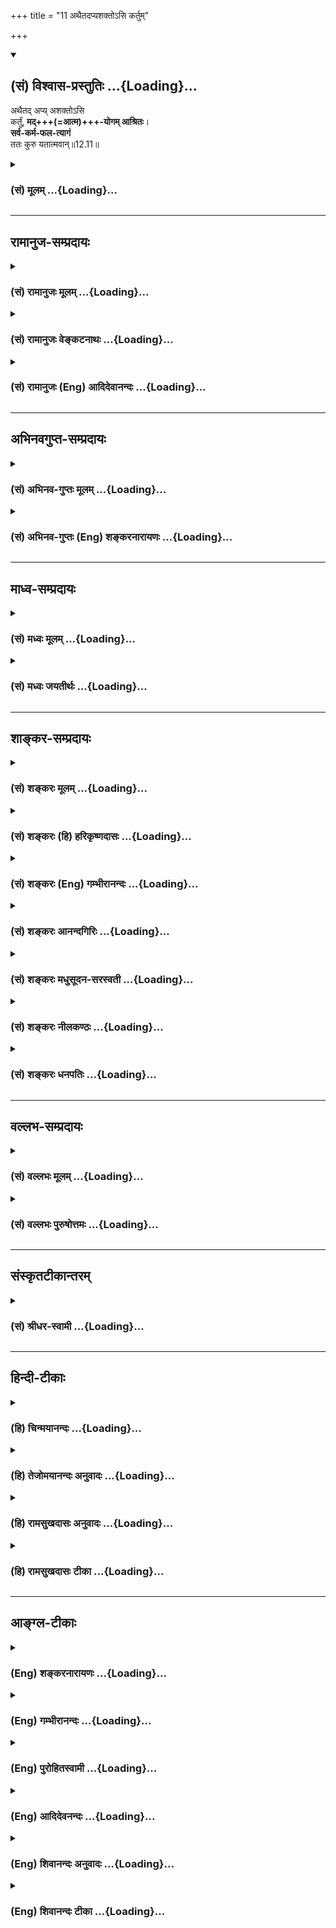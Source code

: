 +++
title = "11 अथैतदप्यशक्तोऽसि कर्तुम्"

+++
<div class="js_include" newlevelforh1="2" title="(सं) विश्वास-प्रस्तुतिः" unfilled url="/mahAbhAratam/vyAsaH/shlokashaH/06-bhIShma-parva/03-bhagavad-gItA-parva/saMskRtam/vishvAsa-prastutiH/12_bhakti-yogaH/11_athaitadapyashakt.md">
<details open><summary><h2>(सं) विश्वास-प्रस्तुतिः ...{Loading}...</h2></summary>

अथैतद् अप्य् अशक्तोऽसि  
कर्तुं, **मद्+++(=आत्म)+++-योगम् आश्रितः**।  
**सर्व-कर्म-फल-त्यागं**  
ततः कुरु यतात्मवान्॥12.11॥
</details>
</div>
<div class="js_include collapsed" newlevelforh1="3" title="(सं) मूलम्" unfilled url="/mahAbhAratam/vyAsaH/shlokashaH/06-bhIShma-parva/03-bhagavad-gItA-parva/saMskRtam/mUlam/12_bhakti-yogaH/11_athaitadapyashakt.md">
<details><summary><h3>(सं) मूलम् ...{Loading}...</h3></summary>

अथैतदप्यशक्तोऽसि कर्तुं मद्योगमाश्रितः।  
सर्वकर्मफलत्यागं ततः कुरु यतात्मवान्।।12.11।।
</details>
</div>


_________________
## रामानुज-सम्प्रदायः
<div class="js_include collapsed" newlevelforh1="3" title="(सं) रामानुजः मूलम्" unfilled url="/mahAbhAratam/vyAsaH/shlokashaH/06-bhIShma-parva/03-bhagavad-gItA-parva/saMskRtam/rAmAnujaH/mUlam/12_bhakti-yogaH/11_athaitadapyashakt.md">
<details><summary><h3>(सं) रामानुजः मूलम् ...{Loading}...</h3></summary>

।।12.11।। अथ मद्योगम् आश्रित्य **एतद् अपि कर्तुं** न शक्नोषि;  
मद्गुणानुसंधान-कृतं मद्-एक-प्रियत्वाकारं भक्ति-योगम् आश्रित्य  
भक्ति-योगाङ्ग-रूपम् एतद् मत्-कर्म अपि कर्तुं न शक्नोषि;  
**ततः**  
अक्षर-**योगम्** आत्म-स्वभावानुसंधान-रूपं पर-भक्ति-जननं पूर्व-+++(अध्याय??)+++षट्कोदितम् **आश्रित्य**  
तद्-उपायतया **सर्व-कर्म-फल-त्यागं कुरु।**  
मत्-प्रियत्वेन मद्-एक-प्राप्यता-बुद्धिः हि प्रक्षीणाशेष-पापस्य एव जायते।
**यतात्मवान्** यतमनस्कः। 

ततः अनभिसंहित-फलेन मद्-आराधन-रूपेण अनुष्ठितेन कर्मणा सिद्धेन आत्मज्ञानेन निवृत्ताविद्यादि-सर्व-तिरोधाने मच्छेषतैक-स्वरूपे प्रत्यग्-आत्मनि साक्षात्-कृते सति  
मयि परा भक्तिः स्वयम् एव उत्पद्यते।  

तथा च वक्ष्यते -- "स्व-कर्मणा तम् अभ्यर्चय सिद्धिं विन्दति मानवः।" (गीता
18।46) इत्यारभ्य 

&gt; विमुच्य निर्ममः शान्तो  
&gt; ब्रह्मभूयाय कल्पते।।  
&gt; ब्रह्मभूतः प्रसन्नात्मा  
&gt; न शोचति न काङ्क्षति।।  
&gt; समः सर्वेषु भूतेषु  
&gt; मद्भक्तिं लभते पराम्।।  
&gt; (18।5354) 

इति।

</details>
</div>
<div class="js_include collapsed" newlevelforh1="3" title="(सं) रामानुजः वेङ्कटनाथः" unfilled url="/mahAbhAratam/vyAsaH/shlokashaH/06-bhIShma-parva/03-bhagavad-gItA-parva/saMskRtam/rAmAnujaH/venkaTanAthaH/12_bhakti-yogaH/11_athaitadapyashakt.md">
<details><summary><h3>(सं) रामानुजः वेङ्कटनाथः ...{Loading}...</h3></summary>

  
  
।।12.11।। स्वार्थेष्वेव कर्मसु निबद्धचित्तस्य कथं त्वदर्थेषु
कर्मस्वत्यर्थप्रियत्वेन प्रवृत्तिः सम्भवेदित्यत्र
तदुपायपरम्पराकाष्ठाभूतं कर्मयोगं प्रत्यभिज्ञापयतिअथैतदिति। मद्योगमाश्रितः
इत्यस्याक्षरयोगविषयेणोत्तरार्धेन अन्वयव्युदासाय पूर्वार्धान्वयमाहअथ
मद्योगमिति। तस्याशक्यत्वज्ञापनायाह -- मद्गुणेति।
भक्तियोगावस्थाविशेषेष्वतः पूर्वावस्था नास्तीति
व्यञ्जनायभक्तियोगाङ्कुररूपमित्युक्तम्। मद्योगम् इत्यनेन
जीवात्मयोगव्यवच्छेदः। ततश्च मद्योगमाश्रित्य तदङ्कुरे
कर्मण्यसमर्थश्चेज्जीवात्मयोगमाश्रित्य तदङ्कुरे कर्मयोगे प्रवर्तस्वेति
वाक्यार्थः। तदेतदभिप्रेत्याहततोऽक्षरेति। अक्षरयोगस्याप्यव्यवधानेन
मोक्षोपायत्वव्युदासायपरभक्तिजननमित्युक्तम्।
सप्रकाराक्षरयोगप्रत्यभिज्ञापनार्थं; मध्यमषट्कोदिताक्षरयोगव्यवच्छेदार्थं
चपूर्वषट्कोदितमित्युक्तम्। सर्वकर्मफलत्यागस्याव्यवधानेन
भक्तियोगजनकत्वव्युदासायतदुपायतयेत्युक्तम्।  
  
कर्मयोगपूर्वकात्मसाक्षात्कारस्य भक्त्युत्पत्त्युपयोगित्वप्रकारं
प्रकरणान्तरोक्तं दर्शयति -- मत्प्रियत्वेनेति। मय्येव मन आधत्स्व \[12।8\]
इति पूर्वं परमात्मनि मनस्समाधानं विहितम् तदशक्तं
प्रत्युपदिश्यमानाक्षरयोगांकुररूपे कर्मणि प्रवृत्तस्य तु
पूर्वषट्कप्रपञ्चितैर्हेतुभिः मनोनियमनशक्यत्वंयतात्मवान्
इत्युक्तमित्यभिप्रायेणयतमनस्क इत्युक्तम्।
कर्मयोगस्यानन्तरश्लोकेऽभिधास्यमानक्रमेण परम्परया
भक्तियोगजनकत्वप्रकारमाहततोऽनभिसंहितेति। फलत्यागं कुरु इति
साध्यांशत्यागवचनेन तत्पूर्वकसाधनानुष्ठानं विवक्षितमिति
ज्ञापनायअनभिसंहितफलेनेत्यादिकमुक्तम्।
अनन्तराभिधास्यमानमनश्शान्तिद्वारात्मध्यानसिद्धिः। अविद्या संसारकारणं
कर्म;अविद्या कर्मसंज्ञा इत्युपक्रम्ययया क्षेत्रज्ञशक्तिः सा वेष्टिता
\[वि.पु.6।7।61\] इति वचनात्। आदिशब्देनअनात्मन्यात्मबुद्धिर्या त्वस्वे
स्वमिति या मतिः। अविद्यातरुसम्भूतिबीजमेतद्द्विधा स्थितम्
\[वि.पु.6।7।11\] इत्याद्युक्तसङ्ग्रहः। यद्वाऽत्र अविद्या देहात्मभ्रमादिः
आदिशब्देन कर्मवासनादिसङ्ग्रहः।
परभक्तिजनकत्वसिद्ध्यर्थमुक्तंमच्छेषतैकस्वरूप इति। यथा बाल्ये
बालक्रीडाप्रसङ्गेन नरेन्द्रभवनान्निष्क्रान्तस्य मार्गाद्भ्रष्टस्य
व्याधगृहीतस्य पक्कणे वर्तमानस्य राजकुमारस्याप्तोपदेशात्स्वात्मनस्तथात्वं
मत्वा विमृशतः स्वात्मनि राजसाम्यमङ्गप्रत्यङ्गादिषु पश्यतस्तस्मिन् यथा
पितृत्वप्रीतिर्निरतिशया जायते एवमस्यापि यथोपदेशं भगवच्छेषभूते स्वात्मनि
तत्साम्याकारेण साक्षात्कृते भक्तिसिद्ध्यर्थं न
किञ्चित्कर्तव्यमस्तीत्यभिप्रायेण -- मयि परा भक्तिः स्वयमेवोत्पद्यत
इत्युक्तम्। एतेनाध्यायारम्भेये चाप्यक्षरमव्यक्तम् \[12।1\]
इत्युक्ताक्षरयोगोऽप्यक्षरसाक्षात्कारद्वारा परभक्तिमुत्पाद्य
परमात्मप्राप्तौ विश्राम्यतीति सिद्धम्। स एव ह्यत्रापि
प्रथमषट्कोक्तोऽक्षरयोगः प्रस्पष्टमुच्यते।  
  
ननु यदशक्तं प्रति यदुपदिश्यते; तत्तत्तुल्यफलमशक्ताधिकारं साधनान्तरं
दृष्टम् यथावगाहना शक्तस्य स्नानान्तराणि। उच्यते चान्यत्र क्रियायोगस्य
साक्षान्मोक्षसाधनत्वंमोक्षकारणमव्यक्तमचिन्त्यमपरिग्रहम्। तमाराध्य
जगन्नाथं क्रियायोगेन मुच्यते इति। तथात्रापि किं न स्यादिति शङ्कायां
कर्मयोगस्य भक्तियोगसाधनत्वं अष्टादशाध्याये वक्ष्यमाणं दर्शयतितथाचेति।
अन्यत्र चाप्ययं क्रमः स्फुटः -- तत्र चित्तं समावेष्टुं न शक्नोति
भवान्यदि। तदभ्यासपरस्तस्मिन् कुरु योगं दिवानिशम्। तत्राप्यसामर्थ्यवतः
क्रियायोगो महात्मनः। ब्रह्मणा यः समाख्यातस्तत्परः सततं भव। करोषि यानि
कर्माणि देवदेवे जगत्पतौ। समर्पयस्व भद्रं ते ततः कर्म प्रहास्यसि। प्रधानं
कारणं योगो विमुक्तेर्दितिजेश्वर। क्रियायोगश्च योगस्य परमं तस्य साधनम्
इति। मद्भक्तिं लभते पराम् \[18।54\] इति वक्ष्यमाणफलस्य कर्मयोगहेतुकत्वं
प्रकरणसिद्धमिति ज्ञापनायस्वकर्मणा तमभ्यर्च्य सिद्धिं विन्दति मानवः
\[18।46\]इत्यारभ्येत्युक्तम्।  
  

</details>
</div>
<div class="js_include collapsed" newlevelforh1="3" title="(सं) रामानुजः (Eng) आदिदेवानन्दः" unfilled url="/mahAbhAratam/vyAsaH/shlokashaH/06-bhIShma-parva/03-bhagavad-gItA-parva/saMskRtam/rAmAnujaH/english/AdidevAnandaH/12_bhakti-yogaH/11_athaitadapyashakt.md">
<details><summary><h3>(सं) रामानुजः (Eng) आदिदेवानन्दः ...{Loading}...</h3></summary>

12.11 If you are unable to do even this 'taking refuge in My Yoga,'  
i.e., if you are unable even to do actions for My sake, which forms the sprout of Bhakti Yoga,  
wherein through meditation I am made the exclusive and sole object of love -  
then you should resort to Aksara Yoga described in the first six chapters. 

It consists in contemplation on the nature of the individual self.  
This engenders devotion to the Lord.  
As a means for practice of this (Aksara Yoga), renounce the fruit of every action.  

The state of mind that holds Me as the only worthy object of attainment and love arises only when all the sins of an aspirant are destroyed without exception.  

'One with a controlled mind' means one with the mind subdued. 

When the individual self is visualised to be of the nature of a Sesa (subsidiary) to the Lord,  
and when the veil of nescience consisting in identifying the self with the body is removed by contemplation on the self  
generated through the performance of works without attachment to the fruits  
and with My propitiation as the sole objective -  
then supreme Bhakti to Me will originate by itself.

\[The point driven home is this:  
It is nescience that stands between the Jiva and the Lord.  
This nescience consists in identification of the self with the body.  
It is through works done without an eye on their fruits but exclusively as an offering to the Lord, that this nescience is removed.  
Thus Karma Yoga is the sprout of self-realisation, and of Bhakti.  
On the nescience being removed, the knowledge that one (i.e., the Jiva) is a Sesa (an absolutely dependent liege) of the Lord, dawns on the Jiva.  
Such knowledge generates exclusive devotion or Bhakti accompanied by Prapatti.  
Or if the Jiva gets immersed in Its own bliss, It will attain Kaivalya.\] 

In the same manner, Sri Krsna will further show in the text beginning with 'By worshipping Him with his work will a man reach perfection' (18.46)  
and ending with 

&gt; 'Forsaking the feeling of "I" and with no feeling of "mine" and tranquil, one becomes worthy of the state of Brahman.  
&gt; Having realised the state of Brahman, tranquil, he neither grieves nor craves.  
&gt; Regarding all beings alike, he attains supreme devotion to Me' (18.53-54).

</details>
</div>


_________________
## अभिनवगुप्त-सम्प्रदायः
<div class="js_include collapsed" newlevelforh1="3" title="(सं) अभिनव-गुप्तः मूलम्" unfilled url="/mahAbhAratam/vyAsaH/shlokashaH/06-bhIShma-parva/03-bhagavad-gItA-parva/saMskRtam/abhinava-guptaH/mUlam/12_bhakti-yogaH/11_athaitadapyashakt.md">
<details><summary><h3>(सं) अभिनव-गुप्तः मूलम् ...{Loading}...</h3></summary>

।।12.11।। अथेति। यदि च **भगवत्-कर्म** कर्तुं **न** शक्तोऽसि; +++(N न शक्नोषि)+++ ;
अज्ञत्वात्, शास्त्रोक्त-क्रमावेदनात्  
तत् सर्वं मयि संन्यसेः +++(N संन्यस्येः)+++ आत्म-निवेदन-द्वारेणेत्याशयः। 

अमुमेवाशयमाश्रित्य लघुप्रक्रियायां मयैवोक्तम् -- 

&gt; ऊनाधिकम् अविज्ञातं  
&gt; पौर्वापर्यविवर्जितम्।  
&gt; यच् चावधानरहितं  
&gt; बुद्धेर्विस्खलितं च यत्।।  
&gt; तत्सर्वं मम सर्वेश  
&gt; भक्तस्यार्तस्य दुर्मतेः।  
&gt; क्षन्तव्यं कृपया शम्भो  
&gt; यतस्त्वं करुणापरः।।  
&gt; अनेन स्तोत्रयोगेन  
&gt; तवात्मानं निवेदये +++(S निवेदयेत)+++।  
&gt; पुनर् निष्कारणमहं  
&gt; दुःखानां नैमि पात्रताम्।। 

इति  
  
पारमेश्वरेषु हि सिद्धान्तशास्त्रेषु आत्मनिवेदने अयम् एवाभिप्रायः।

</details>
</div>
<div class="js_include collapsed" newlevelforh1="3" title="(सं) अभिनव-गुप्तः (Eng) शङ्करनारायणः" unfilled url="/mahAbhAratam/vyAsaH/shlokashaH/06-bhIShma-parva/03-bhagavad-gItA-parva/saMskRtam/abhinava-guptaH/english/shankaranArAyaNaH/12_bhakti-yogaH/11_athaitadapyashakt.md">
<details><summary><h3>(सं) अभिनव-गुप्तः (Eng) शङ्करनारायणः ...{Loading}...</h3></summary>

12.11 Atha etc. In case due to ignorance, you do not know the method,
enjoined in the scriptures and hence you are not able to perform actions
for the Lord, then renounce (dedicate) all that to Me, through offering
your own self \[to Me\]. This is the intention \[here\]. Holding the
same intention, I have myself declared in the Laghuprakriya as :
'Whatever action I have done, whether it is incomplete or superfluous,
not properly understood, bereft of a proper order of precedence, devoid
of \[good\] care, and full of slip of intellect; O Lord of All ! Please,
with mercy forgive all these of me, the afflicted and foolish devotee of
Yours; for you are compassionate; With this prayer-Yoga, I offer myself
to You \[so that\] I do not become a receptacle of miseries again
unnecessarily.' the same idea may be observed in the scriptural texts of
the Siddhanta \[system\] - that have the Supreme Lord as their subject
matter - while they speak of offering oneself \[to the Lord\].
</details>
</div>


_________________
## माध्व-सम्प्रदायः
<div class="js_include collapsed" newlevelforh1="3" title="(सं) मध्वः मूलम्" unfilled url="/mahAbhAratam/vyAsaH/shlokashaH/06-bhIShma-parva/03-bhagavad-gItA-parva/saMskRtam/madhvaH/mUlam/12_bhakti-yogaH/11_athaitadapyashakt.md">
<details><summary><h3>(सं) मध्वः मूलम् ...{Loading}...</h3></summary>

।।12.11।। Sri Madhvacharya did not comment on this sloka.

</details>
</div>
<div class="js_include collapsed" newlevelforh1="3" title="(सं) मध्वः जयतीर्थः" unfilled url="/mahAbhAratam/vyAsaH/shlokashaH/06-bhIShma-parva/03-bhagavad-gItA-parva/saMskRtam/madhvaH/jayatIrthaH/12_bhakti-yogaH/11_athaitadapyashakt.md">
<details><summary><h3>(सं) मध्वः जयतीर्थः ...{Loading}...</h3></summary>

।।12.11।। Sri Jayatirtha did not comment on this sloka.

</details>
</div>


_________________
## शाङ्कर-सम्प्रदायः
<div class="js_include collapsed" newlevelforh1="3" title="(सं) शङ्करः मूलम्" unfilled url="/mahAbhAratam/vyAsaH/shlokashaH/06-bhIShma-parva/03-bhagavad-gItA-parva/saMskRtam/shankaraH/mUlam/12_bhakti-yogaH/11_athaitadapyashakt.md">
<details><summary><h3>(सं) शङ्करः मूलम् ...{Loading}...</h3></summary>

।।12.11।। अथ पुनः **एतदपि** यत् उक्तं मत्कर्मपरमत्वम्; तत् **कर्तुम् अशक्तः असि; मद्योगम् आश्रितः** मयि क्रियमाणानि कर्माणि संन्यस्य  
यत् करणं तेषाम् अनुष्ठानं  
सः मद्योगः; तम् आश्रितः सन्;  
**सर्व-कर्म-फल-त्यागं** सर्वेषां कर्मणां फल-संन्यासं सर्व-कर्म-फल-त्यागं  
**ततः** अनन्तरं  
**कुरु यतात्मवान्** संयतचित्तः सन् इत्यर्थः।। 


</details>
</div>
<div class="js_include collapsed" newlevelforh1="3" title="(सं) शङ्करः (हि) हरिकृष्णदासः" unfilled url="/mahAbhAratam/vyAsaH/shlokashaH/06-bhIShma-parva/03-bhagavad-gItA-parva/saMskRtam/shankaraH/hindI/harikRShNadAsaH/12_bhakti-yogaH/11_athaitadapyashakt.md">
<details><summary><h3>(सं) शङ्करः (हि) हरिकृष्णदासः ...{Loading}...</h3></summary>

।।12.11।। परंतु यदि तू ऐसा करनेमें भी अर्थात् जैसा ऊपर कहा है; उस प्रकार
मेरे लिये कर्म करनेके परायण होनेमें भी असमर्थ है तो फिर मद्योगके आश्रित
होकर -- किये जानेवाले समस्त कर्मोंको मुझमें समर्पण करके उनका अनुष्ठान
करना मद्योग है। उसके आश्रित होकरऔर संयतात्मा होकर अर्थात् वशीभूत मनवाला
होकर समस्त कर्मोंके फलका त्याग कर।  
  
,

</details>
</div>
<div class="js_include collapsed" newlevelforh1="3" title="(सं) शङ्करः (Eng) गम्भीरानन्दः" unfilled url="/mahAbhAratam/vyAsaH/shlokashaH/06-bhIShma-parva/03-bhagavad-gItA-parva/saMskRtam/shankaraH/english/gambhIrAnandaH/12_bhakti-yogaH/11_athaitadapyashakt.md">
<details><summary><h3>(सं) शङ्करः (Eng) गम्भीरानन्दः ...{Loading}...</h3></summary>

12.11 Atha, if, again; asaktah asi, you are unable; kartum, to do; etat
api, even this-what was stated as being 'intent on doing works for Me';
in that case, mad-yogam-asritah, having resorted to the Yoga for Me-the
performance of those works that are being done by dedicating them to Me
is madyogah; by resorting to that Yoga for Me; tatah, thereafter;
sarva-karma-phala-tyagam kuru, renounce, give up, the results of all
works; by becoming yata-atmavan, controlled in mind. \[In the earlier
verse it was enjoined that all works, be they Vedic or secular, are to
be considered as belonging to God and should be done for Him-not for
oneself-, as a soldier would do for his king. In the present verse it is
stated that the attitude should be, 'May this work of mine please God.'
This very attitude involves dedicating of results to God. See S.
According to M.S., mat-karma in the earlier verse means
bhagavata-dharma, i.e. hearing, singing, etc. about God. In the present
verse, sarva-karma means all works in general.-Tr.\] Now the Lord
praises the renunciation of the results of all works:

</details>
</div>
<div class="js_include collapsed" newlevelforh1="3" title="(सं) शङ्करः आनन्दगिरिः" unfilled url="/mahAbhAratam/vyAsaH/shlokashaH/06-bhIShma-parva/03-bhagavad-gItA-parva/saMskRtam/shankaraH/AnandagiriH/12_bhakti-yogaH/11_athaitadapyashakt.md">
<details><summary><h3>(सं) शङ्करः आनन्दगिरिः ...{Loading}...</h3></summary>

।।12.11।। भगवत्कर्मपरत्वमप्यशक्यमिति शङ्कते -- **अथेति।**
बहिर्विषयाकृष्टचेतस्त्वादित्यर्थः। तर्हि भगवत्प्राप्त्युपायत्वेन
संयतचित्तो भूत्वा कर्मफलसंन्यासं कुर्वित्याह -- **मद्योगमिति।**

</details>
</div>
<div class="js_include collapsed" newlevelforh1="3" title="(सं) शङ्करः मधुसूदन-सरस्वती" unfilled url="/mahAbhAratam/vyAsaH/shlokashaH/06-bhIShma-parva/03-bhagavad-gItA-parva/saMskRtam/shankaraH/madhusUdana-sarasvatI/12_bhakti-yogaH/11_athaitadapyashakt.md">
<details><summary><h3>(सं) शङ्करः मधुसूदन-सरस्वती ...{Loading}...</h3></summary>

।।12.11।। अथेति। अथ बहिर्विषयाकृष्टचेतस्त्वादेतन्मत्कर्मपरत्वमपि कर्तुं न
शक्नोषि ततो मद्योगं मदेकशरणत्वमाश्रितः मयि सर्वकर्मसमर्पणं मद्योगस्तं
वाश्रितः सन् यतात्मवान् यतः संयतसर्वेन्द्रियः आत्मवान् विवेकी च सन्
सर्वकर्मफलत्यागं कुरु फलाभिसन्धिं त्यजेत्यर्थः।

</details>
</div>
<div class="js_include collapsed" newlevelforh1="3" title="(सं) शङ्करः नीलकण्ठः" unfilled url="/mahAbhAratam/vyAsaH/shlokashaH/06-bhIShma-parva/03-bhagavad-gItA-parva/saMskRtam/shankaraH/nIlakaNThaH/12_bhakti-yogaH/11_athaitadapyashakt.md">
<details><summary><h3>(सं) शङ्करः नीलकण्ठः ...{Loading}...</h3></summary>

।।12.11।। मद्योगं श्रवणादौ निष्ठाम्। तर्हि पूर्वोक्तं
श्रौतस्मार्तसर्वकर्मफलत्यागं कुर्वित्यर्थः। यतात्मवान् यतश्च
नियमादिमांश्च आत्मवान् जितचित्तश्चेति यतात्मवान्।

</details>
</div>
<div class="js_include collapsed" newlevelforh1="3" title="(सं) शङ्करः धनपतिः" unfilled url="/mahAbhAratam/vyAsaH/shlokashaH/06-bhIShma-parva/03-bhagavad-gItA-parva/saMskRtam/shankaraH/dhanapatiH/12_bhakti-yogaH/11_athaitadapyashakt.md">
<details><summary><h3>(सं) शङ्करः धनपतिः ...{Loading}...</h3></summary>

।।12.11।। तर्हि विषयाकृष्टचित्तत्वाद्भगवत्कर्मपरतायामशक्तं
प्रत्युपायान्तरमाह -- अथैतदपि कर्तुमशक्तोऽसि चेत्तर्हि मद्योगमाश्रितः
मयि सर्वाणि कर्माणि संन्यस्य तेषामुनुष्ठानं मद्योगस्तमाश्रितः
मदेकशरणत्वमाश्रितः सन् तदनन्तरं सर्वेषां कर्मणां फलसंन्यासं कुरु
विवेकसंयतचित्तः सन्नित्यर्थः।

</details>
</div>


_________________
## वल्लभ-सम्प्रदायः
<div class="js_include collapsed" newlevelforh1="3" title="(सं) वल्लभः मूलम्" unfilled url="/mahAbhAratam/vyAsaH/shlokashaH/06-bhIShma-parva/03-bhagavad-gItA-parva/saMskRtam/vallabhaH/mUlam/12_bhakti-yogaH/11_athaitadapyashakt.md">
<details><summary><h3>(सं) वल्लभः मूलम् ...{Loading}...</h3></summary>

।।12.11।। अथैतदपि न कर्त्तुं त्वं शक्तोसि चेत्तर्हि मद्योगं
मत्सम्बन्धसेव्यसेवकत्वरूपमाश्रितः सन् सर्वकर्मफलत्यागं कुरु। एतदुक्तं
भवति -- ईश्वराज्ञया परमाचार्योपदिष्टशरणमार्गतः यथाशक्ति स्वधर्माचरणं
फलादित्यागपूर्वकं सुखावहमिति मयि भारमारोप्य अन्यज्ञानयोगधर्मपरित्यागेन
मदाश्रये कृतार्थतेति। विशेषस्त्वग्रे स्पष्टीकरिष्यते।

</details>
</div>
<div class="js_include collapsed" newlevelforh1="3" title="(सं) वल्लभः पुरुषोत्तमः" unfilled url="/mahAbhAratam/vyAsaH/shlokashaH/06-bhIShma-parva/03-bhagavad-gItA-parva/saMskRtam/vallabhaH/puruShottamaH/12_bhakti-yogaH/11_athaitadapyashakt.md">
<details><summary><h3>(सं) वल्लभः पुरुषोत्तमः ...{Loading}...</h3></summary>

  
  
।।12.11।। एतत्-प्राप्त्य्-अर्थम् अतिसुगमोपायम् आह -- अथैतदिति। 

**अथ** चेत् **एतद् अपि** मदर्थकं **कर्तुम् अशक्तोऽसि** न समर्थोऽसि; स्वरूपाज्ञानात् तदा  
**मद्योगं** मम योगः संयोगो यस्मिन् यस्य वा तादृशं भक्तम् **आश्रितः** सन् यतात्मवान् तदेकपरचित्तो भूत्वा  
**सर्वकर्मफलत्यागं** सन्ध्यावन्दनाग्निहोत्रादीनां स्वर्गादिरूपफलानां त्यागं कुरु; चिन्तनं त्यजेत्यर्थः। 

तत्फलानभिलाषे मद्-आज्ञया करणात् कर्मभिश् चित्तशुद्ध्या मद्भक्तोपदिष्टं ज्ञानं स्थिरीभविष्यति; तेन मत्-कर्म-सिद्धिर् भविष्यतीति भावः।  
  

</details>
</div>


_________________
## संस्कृतटीकान्तरम्
<div class="js_include collapsed" newlevelforh1="3" title="(सं) श्रीधर-स्वामी" unfilled url="/mahAbhAratam/vyAsaH/shlokashaH/06-bhIShma-parva/03-bhagavad-gItA-parva/saMskRtam/shrIdhara-svAmI/12_bhakti-yogaH/11_athaitadapyashakt.md">
<details><summary><h3>(सं) श्रीधर-स्वामी ...{Loading}...</h3></summary>

।।12.11।। अत्यन्तं भगवद्धर्मपरिनिष्ठायामशक्तस्य पक्षान्तरमाह **--
अथैतदपीति।** अथैतदपि कर्तुमशक्तोऽसि तर्हि मद्योगं मदेकशरणत्वमाश्रितः
सर्वेषां दृष्टादृष्टार्थानामावश्यकानां चाग्निहोत्रादिकर्मणां फलानि
नियतचित्तो भूत्वा परित्यज। एतदुक्तं भवति। मया तावदीश्वराज्ञया यथाशक्ति
कर्माणि कर्तव्यानि; फलं पुनर्दृष्टमदृष्टं वा परमेश्वराधीनमित्येवं मयि
भारमारोप्य फलासक्तिं परित्यज्य वर्तमानो मत्प्रसादेन कृतार्थो भविष्यसीति
तात्पर्यम्।

</details>
</div>


_________________
## हिन्दी-टीकाः
<div class="js_include collapsed" newlevelforh1="3" title="(हि) चिन्मयानन्दः" unfilled url="/mahAbhAratam/vyAsaH/shlokashaH/06-bhIShma-parva/03-bhagavad-gItA-parva/hindI/chinmayAnandaH/12_bhakti-yogaH/11_athaitadapyashakt.md">
<details><summary><h3>(हि) चिन्मयानन्दः ...{Loading}...</h3></summary>

।।12.11।। पूर्व श्लोक में; हमें अहंकार का सर्वथा त्याग करके जगत् में
कर्म करने का उपदेश दिया गया था। अत्यन्त अहंकारी और मानी पुरुष के लिए यह
कार्य़ इतना सरल नहीं है। ऐसा पुरुष रजोगुण के कारण अत्यन्त क्षुब्ध रहता है
तथा तमोगुण की निम्नस्तरीय प्रवृत्तियों के कारण उसका व्यक्तित्व विषाक्त
रहता है। ऐसे निम्न स्तर के व्यक्ति के लिए भी गीता में साधन मार्ग बताया
गया है। प्राय ऐसा पुरुष सभी धर्मों के लिए निराशा का ही विषय बन जाता है।
परन्तु; गीता में ऐसे दीर्घस्थायी रोग से पीड़ित रोगियों के लिये भी
विचारपूर्वक उपचार बताया गया है। वह उपचार सरल किन्तु ऐसा प्रभावी है कि
उसके द्वारा उस रोगी को रोग से सर्वथा मुक्त कर उस्ो सर्वोच्च व्यक्तित्व
की आभा तथा कार्यकुशलता प्रदान की जा सकती है। यदि समस्त कर्मों को
ईश्वरार्पण बुद्धि से कर पाना असंभव है; तो उस साधक के लिए उतना ही प्रभावी
अन्य उपाय यहाँ बताया गया है कि; आत्मसंयम से युक्त होकर; मेरी प्राप्ति
रूप योग का आश्रय लेकर; तुम समस्त कर्मों के फलों का त्याग करो। ऐसा प्रतीत
होता है कि भगवान् श्रीकृष्ण को वे लोग अप्रिय हैं; जो केवल वेतनार्थी होते
हैं। परन्तु उनका यह द्वेष मध्यमवर्गीय अथवा उच्चवर्गीय लोगों के मन में
पसीना बहाने वाले मजदूरों के प्रति तिरस्कार नहीं समझना चाहिए। समाजवाद की
प्रणाली वाले राष्ट्र में प्रत्येक शिक्षित व्यक्ति के मन में श्रीकृष्ण की
यह अधीरता उठती है। वे अपने राष्ट्र में ऐसे लोगों को सहन नहीं कर सकते; जो
केवल वेतन या व्यक्तिगत लाभ के लिए ही कर्म करते हैं। ऐसे समादवादी राष्ट्र
में ऐसा प्रत्येक कर्मचारी दण्ड के योग्य अपराधी माना जायेगा जो अधिकतम
अकुशलता से किये गये; न्यूनतम समय के कार्य के लिए उच्चतम वेतन की मांग
करता है। इस प्रकार के वेतनार्थियों के प्रति भगवान् श्रीकृष्ण की अप्रियता
उनके उपदेशों में स्पष्ट दिखाई देती है। वर्तमान क्षण में किया गया कर्म ही
परिपक्व होकर भविष्य के क्षण में फल बनकर प्रकट होता है। आज; यदि कोई कृषक
भूमि को जोतकर बीज बोता है; तो उसे वह फसल दोतीन महीनों के पश्चात् ही
प्राप्त होगी। और यदि वह कृषक वर्तमान में करने योग्य कार्य को त्यागकर
भविष्य में आने वाले फल की ही चिन्ता करने में समय का अपव्यय करे; तो
निश्चय ही उसे कभी लाभ प्राप्त नहीं हो सकता। यद्यपि यह एक सुविदित तथ्य
है; तथापि बहुसंख्यक लोग वर्तमान में प्राप्त अवसरों को केवल भविष्य की
चिन्ता करने में ही खो देते हैं। भविष्य की चिन्ता एवं भय के कारण हमारी
समस्त क्षमताएं नष्ट हो जाती हैं; और वह मनकल्पित अन्धकारमय भविष्य तो अभी
आया ही नहीं हैं; और सम्भवत कभी आये भी नहीं यहाँ भगवान् श्रीकृष्ण केवल
हमें इस बात के लिए प्रेरित करते हैं कि हम भविष्य विषयक इन व्यर्थ
कल्पनाओं को त्याग दें और वर्तमान काल में ही सजग परिपूर्ण और प्रभावी जीवन
जियें। इस प्रकार का जीवन जीने से भी हमारा व्यक्तित्व सुगठित और मन एकाग्र
और समर्थ बन सकता है। उपर्युक्त तीन श्लोकों में तीन प्रकार के साधकों के
लिए तीन भिन्नभिन्न साधनाएं बतायी गयी हैं। सभी मनुष्य किसी सीमा तक
बहिर्मुखी होते ही हैं। दो मनुष्यों के बीच जो अन्तर होता है; वह उन दोनों
के अन्तकरण में स्थित वासनाओं की परतों की मोटाई के कारण होता है। यदि एक
पीतल का पात्र हल्कासा मैला हुआ हो; तो उसे चमकाने के लिए केवल राख से
मांजना ही पर्याप्त होता है यदि वह मैल अधिक घना हो तो उसकी स्वच्छता के
लिए कुछ अम्ल की आवश्यकता होती है। इसी प्रकार; यदि मन में वासनाओं की पतली
परत ही है तो उससे उत्पन्न होने वाले विक्षेपों को अभ्यासयोग के द्वारा
नियन्त्रित किया जा सकता है। परन्तु वासनाधिक्य होने पर कर्मयोग की
आवश्यकता होगी; जिसमें साधक को समस्त कर्म ईश्वर को अर्पण करने का उपदेश
दिया गया है। यदि किसी पुरुष के अन्तकरण में वासनाओं की परतें और भी घनी
हों; तो उसे कर्मफल का त्याग करने को कहा जाता है। यहाँ कर्मफल त्याग का
अर्थ यह है कि भविष्य में आने वाले फलों की व्यर्थ की चिन्ताओं और कल्पनाओं
का सर्वथा त्याग कर देना और वर्तमान में कर्म करते रहना। जैसा कि मैंने
पहले भी कहा है; विश्व के किसी भी आध्यात्मिक ग्रन्थ में आत्मविकास के लिए
इतने विविध और विस्तृत मार्गों का विवेचन नहीं किया गया है; जितना
भगवद्गीता में हैं। उपर्य़ुक्त तीन साधनों का अभ्यास एक साथ नहीं हो सकता है।
उन्हें क्रमवार करना है। इस बात को दर्शाते हुए; अगले श्लोक में; भगवान्
सर्वकर्मफल त्याग की प्रशंसा करते हैं

</details>
</div>
<div class="js_include collapsed" newlevelforh1="3" title="(हि) तेजोमयानन्दः अनुवादः" unfilled url="/mahAbhAratam/vyAsaH/shlokashaH/06-bhIShma-parva/03-bhagavad-gItA-parva/hindI/tejomayAnandaH/anuvAdaH/12_bhakti-yogaH/11_athaitadapyashakt.md">
<details><summary><h3>(हि) तेजोमयानन्दः अनुवादः ...{Loading}...</h3></summary>

।।12.11।। और यदि इसको भी करने के लिए तुम असमर्थ हो, तो आत्मसंयम से युक्त
होकर मेरी प्राप्ति रूप योग का आश्रय लेकर, तुम समस्त कर्मों के फल का
त्याग करो।।

</details>
</div>
<div class="js_include collapsed" newlevelforh1="3" title="(हि) रामसुखदासः अनुवादः" unfilled url="/mahAbhAratam/vyAsaH/shlokashaH/06-bhIShma-parva/03-bhagavad-gItA-parva/hindI/rAmasukhadAsaH/anuvAdaH/12_bhakti-yogaH/11_athaitadapyashakt.md">
<details><summary><h3>(हि) रामसुखदासः अनुवादः ...{Loading}...</h3></summary>

।।12.11।। अगर मेरे योग-(समता-) के आश्रित हुआ तू इस(पूर्वश्लोकमें कहे गये
साधन-) को भी करनेमें असमर्थ है, तो मन-इन्द्रियोंको वशमें करके सम्पूर्ण
कर्मोंके फलका त्याग कर।

</details>
</div>
<div class="js_include collapsed" newlevelforh1="3" title="(हि) रामसुखदासः टीका" unfilled url="/mahAbhAratam/vyAsaH/shlokashaH/06-bhIShma-parva/03-bhagavad-gItA-parva/hindI/rAmasukhadAsaH/TIkA/12_bhakti-yogaH/11_athaitadapyashakt.md">
<details><summary><h3>(हि) रामसुखदासः टीका ...{Loading}...</h3></summary>

।।12.11।।***व्याख्या--*'अथैतदप्यशक्तोऽसि कर्तुं
मद्योगमाश्रितः'--**पूर्वश्लोकमें भगवान्ने अपने लिये ही सम्पूर्ण कर्म
करनेसे अपनी प्राप्ति बतायी और अब इस श्लोकमें वे सम्पूर्ण कर्मोंके
फलत्यागरूप साधनकी बात बता रहे हैं। वहाँ भगवान्के लिये समस्त कर्म करनेमें
भक्तिकी प्रधानता होनेसे उसे 'भक्तियोग' कहेंगे और यहाँ सर्वकर्मफलत्यागमें
केवल फलत्यागकी मुख्यता होनेसे इसे 'कर्मयोग' कहेंगे। इस प्रकार
भगवत्प्राप्तिके ये दोनों ही स्वतन्त्र (पृथक्-पृथक्) साधन हैं।

</details>
</div>


_________________
## आङ्ग्ल-टीकाः
<div class="js_include collapsed" newlevelforh1="3" title="(Eng) शङ्करनारायणः" unfilled url="/mahAbhAratam/vyAsaH/shlokashaH/06-bhIShma-parva/03-bhagavad-gItA-parva/english/shankaranArAyaNaH/12_bhakti-yogaH/11_athaitadapyashakt.md">
<details><summary><h3>(Eng) शङ्करनारायणः ...{Loading}...</h3></summary>

12.11. Now, if you are not capable of doing this too, then taking resort to My Yoga renounce the fruit of all action, with your self (mind)
subdued.

</details>
</div>
<div class="js_include collapsed" newlevelforh1="3" title="(Eng) गम्भीरानन्दः" unfilled url="/mahAbhAratam/vyAsaH/shlokashaH/06-bhIShma-parva/03-bhagavad-gItA-parva/english/gambhIrAnandaH/12_bhakti-yogaH/11_athaitadapyashakt.md">
<details><summary><h3>(Eng) गम्भीरानन्दः ...{Loading}...</h3></summary>

12.11 If you are unable to do even this, in that case, having resorted to the Yoga for Me, thereafter renounce the results of all works by becoming controlled in mind.

</details>
</div>
<div class="js_include collapsed" newlevelforh1="3" title="(Eng) पुरोहितस्वामी" unfilled url="/mahAbhAratam/vyAsaH/shlokashaH/06-bhIShma-parva/03-bhagavad-gItA-parva/english/purohitasvAmI/12_bhakti-yogaH/11_athaitadapyashakt.md">
<details><summary><h3>(Eng) पुरोहितस्वामी ...{Loading}...</h3></summary>

12.11 And if thou art too weak even for this, then seek refuge in union with Me, and with perfect self-control renounce the fruit of thy action.

</details>
</div>
<div class="js_include collapsed" newlevelforh1="3" title="(Eng) आदिदेवनन्दः" unfilled url="/mahAbhAratam/vyAsaH/shlokashaH/06-bhIShma-parva/03-bhagavad-gItA-parva/english/AdidevanandaH/12_bhakti-yogaH/11_athaitadapyashakt.md">
<details><summary><h3>(Eng) आदिदेवनन्दः ...{Loading}...</h3></summary>

12.11 If you are unable to do even this, i.e., taking refuge in My Yoga,
then, with your self controlled, renounce the fruits of every action.

</details>
</div>
<div class="js_include collapsed" newlevelforh1="3" title="(Eng) शिवानन्दः अनुवादः" unfilled url="/mahAbhAratam/vyAsaH/shlokashaH/06-bhIShma-parva/03-bhagavad-gItA-parva/english/shivAnandaH/anuvAdaH/12_bhakti-yogaH/11_athaitadapyashakt.md">
<details><summary><h3>(Eng) शिवानन्दः अनुवादः ...{Loading}...</h3></summary>

12.11 If thou art unable to do even this, then, resorting to union with Me, renounce the fruits of all actions with the self controlled.

</details>
</div>
<div class="js_include collapsed" newlevelforh1="3" title="(Eng) शिवानन्दः टीका" unfilled url="/mahAbhAratam/vyAsaH/shlokashaH/06-bhIShma-parva/03-bhagavad-gItA-parva/english/shivAnandaH/TIkA/12_bhakti-yogaH/11_athaitadapyashakt.md">
<details><summary><h3>(Eng) शिवानन्दः टीका ...{Loading}...</h3></summary>

12.11 अथ if; एतत् this; अपि also; अशक्तः unable; असि (thou) art; कर्तुम्
to do; मद्योगम् My Yoga; आश्रितः resorting to; सर्वकर्मफलत्यागम् the renunciation of the fruits of all actions; ततः then; कुरु do; यतात्मवान्
selfcontrolled.Commentary This is the easiest path. If thou art unable to perform actions for My sake; if thou canst not even be intent on My service; if thou art unable to practise the Bhagavata Dharmas; if thous wishest to do actions impelled by personal desires; then do thou perform them (for your sake from a sense of duty) renouncing them all in Me and also abandon the fruits of all actions; at the same time practising selfcontrol.In verse 8 the Yoga of meditation is prescribed for advanced students in verse 9 the Yoga of constant practice if one finds that;
too; to be difficult; the performance of actions for the sake of the Lord alone has been taught in verse 10 and those who cannot do even this are asked to abandon the fruits of all actions.Madyogam My Yoga.
Surrendering all actions and their fruits to Me is My Yoga.Yatatmavan The man of discrimination who has controlled all the senses; who has withdrawn the senses from sound; touch; form; taste and smell.Now the Lord eulogises the renunciation of the fruits of all actions in order to encourage the aspirants to practise the Yoga of renunciation of the fruits of actions.

</details>
</div>
